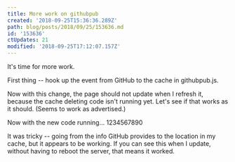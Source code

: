 ```yaml
---
title: More work on githubpub
created: '2018-09-25T15:36:36.289Z'
path: blog/posts/2018/09/25/153636.md
id: '153636'
ctUpdates: 21
modified: '2018-09-25T17:12:07.157Z'
---
```

It's time for more work.

First thing -- hook up the event from GitHub to the cache in githubpub.js.

Now with this change, the page should not update when I refresh it, because the cache deleting code isn't running yet. Let's see if that works as it should. (Seems to work as advertised.)

Now with the new code running... 1234567890

It was tricky -- going from the info GitHub provides to the location in my cache, but it appears to be working. If you can see this when I update, without having to reboot the server, that means it worked.